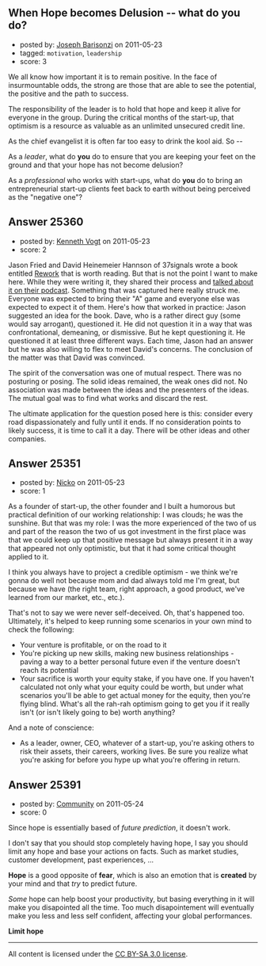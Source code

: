 ## When Hope becomes Delusion -- what do you do?

- posted by: [Joseph Barisonzi](https://stackexchange.com/users/-1/8791-joseph-barisonzi) on 2011-05-23
- tagged: `motivation`, `leadership`
- score: 3

We all know how important it is to remain positive. In the face of insurmountable odds, the strong are those that are able to see the potential, the positive and the path to success. 

The responsibility of the leader is to hold that hope and keep it alive for everyone in the group. During the critical months of the start-up, that optimism is a resource as valuable as an unlimited unsecured credit line.

As the chief evangelist it is often far too easy to drink the kool aid. So --

As a *leader*, what do **you** do to ensure that you are keeping your feet on the ground and that your hope has not become delusion? 

As a *professional* who works with start-ups, what do **you** do to bring an entrepreneurial start-up clients feet back to earth without being perceived as the "negative one"?


## Answer 25360

- posted by: [Kenneth Vogt](https://stackexchange.com/users/-1/6736-kenneth-vogt) on 2011-05-23
- score: 2

<p>Jason Fried and David Heinemeier Hannson of 37signals wrote a book entitled <a href="http://37signals.com/rework/" rel="nofollow">Rework</a> that is worth reading. But that is not the point I want to make here. While they were writing it, they shared their process and <a href="http://37signals.com/podcast#episode19" rel="nofollow">talked about it on their podcast</a>. Something that was captured here really struck me. Everyone was expected to bring their "A" game and everyone else was expected to expect it of them. Here's how that worked in practice: Jason suggested an idea for the book. Dave, who is a rather direct guy (some would say arrogant), questioned it. He did not question it in a way that was confrontational, demeaning, or dismissive. But he kept questioning it. He questioned it at least three different ways. Each time, Jason had an answer but he was also willing to flex to meet David's concerns. The conclusion of the matter was that David was convinced.</p>

<p>The spirit of the conversation was one of mutual respect. There was no posturing or posing. The solid ideas remained, the weak ones did not. No association was made between the ideas and the presenters of the ideas. The mutual goal was to find what works and discard the rest.</p>

<p>The ultimate application for the question posed here is this: consider every road dispassionately and fully until it ends. If no consideration points to likely success, it is time to call it a day. There will be other ideas and other companies.</p>



## Answer 25351

- posted by: [Nicko](https://stackexchange.com/users/-1/7870-nicko) on 2011-05-23
- score: 1

As a founder of start-up, the other founder and I built a humorous but practical definition of our working relationship: I was clouds; he was the sunshine. But that was my role: I was the more experienced of the two of us and part of the reason the two of us got investment in the first place was that we could keep up that positive message but always present it in a way that appeared not only optimistic, but that it had some critical thought applied to it. 

I think you always have to project a credible optimism - we think we're gonna do well not because mom and dad always told me I'm great, but because we have (the right team, right approach, a good product, we've learned from our market, etc., etc.).  

That's not to say we were never self-deceived. Oh, that's happened too. Ultimately, it's helped to keep running some scenarios in your own mind to check the following:

 - Your venture is profitable, or on the road to it
 - You're picking up new skills, making new business relationships - paving a way to a better personal future even if the venture doesn't reach its potential
 - Your sacrifice is worth your equity stake, if you have one.  If you haven't calculated not only what your equity could be worth, but under what scenarios you'll be able to get actual money for the equity, then you're flying blind. What's all the rah-rah optimism going to get you if it really isn't (or isn't likely going to be) worth anything?

And a note of conscience:

 - As a leader, owner, CEO, whatever of a start-up, you're asking others to risk their assets, their careers, working lives. Be sure you realize what you're asking for before you hype up what you're offering in return.






## Answer 25391

- posted by: [Community](https://stackexchange.com/users/-1/-1-community) on 2011-05-24
- score: 0

Since hope is essentially based of *future prediction*, it doesn't work.

I don't say that you should stop completely having hope, I say you should limit any hope and base your actions on facts. Such as market studies, customer development, past experiences, ...

**Hope** is a good opposite of **fear**, which is also an emotion that is **created** by your mind and that *try* to predict future.

*Some* hope can help boost your productivity, but basing everything in it will make you disapointed all the time. Too much disapointement will eventually make you less and less self confident, affecting your global performances.

**Limit hope**



---

All content is licensed under the [CC BY-SA 3.0 license](https://creativecommons.org/licenses/by-sa/3.0/).
